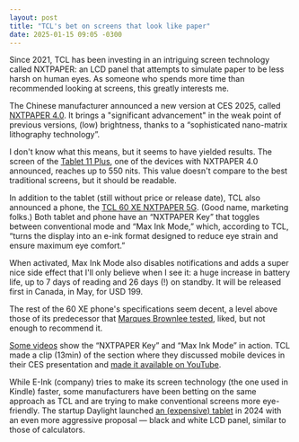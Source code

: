 ```yaml
---
layout: post
title: "TCL's bet on screens that look like paper"
date: 2025-01-15 09:05 -0300
---
```

Since 2021, TCL has been investing in an intriguing screen technology called NXTPAPER: an LCD panel that attempts to simulate paper to be less harsh on human eyes. As someone who spends more time than recommended looking at screens, this greatly interests me.

The Chinese manufacturer announced a new version at CES 2025, called [NXTPAPER 4.0](https://www.tcl.com/us/en/press-releases/tcl-next-gen-nxtpaper-4-display-technology). It brings a "significant advancement" in the weak point of previous versions, (low) brightness, thanks to a “sophisticated nano-matrix lithography technology”.

I don't know what this means, but it seems to have yielded results. The screen of the [Tablet 11 Plus](https://www.tcl.com/global/en/news/tcl-announces-latest-advancements-to-proprietary-nxtpaper-technology-and-brings-nxtpaper-4-0-to-life-with-tcl-nxtpaper-11-plus-tablet), one of the devices with NXTPAPER 4.0 announced, reaches up to 550 nits. This value doesn't compare to the best traditional screens, but it should be readable.

In addition to the tablet (still without price or release date), TCL also announced a phone, the [TCL 60 XE NXTPAPER 5G](https://www.tcl.com/global/en/news/tcl-launches-new-tcl-60-xe-nxtpaper-5g-smartphone). (Good name, marketing folks.) Both tablet and phone have an “NXTPAPER Key” that toggles between conventional mode and “Max Ink Mode,” which, according to TCL, “turns the display into an e-ink format designed to reduce eye strain and ensure maximum eye comfort.”

When activated, Max Ink Mode also disables notifications and adds a super nice side effect that I'll only believe when I see it: a huge increase in battery life, up to 7 days of reading and 26 days (!) on standby. It will be released first in Canada, in May, for USD 199.

The rest of the 60 XE phone's specifications seem decent, a level above those of its predecessor that [Marques Brownlee tested](https://www.youtube.com/watch?v=Ng5sHevRX3w), liked, but not enough to recommend it.

[Some videos](https://www.youtube.com/watch?v=4feBmyySDQk) show the “NXTPAPER Key” and “Max Ink Mode” in action. TCL made a clip (13min) of the section where they discussed mobile devices in their CES presentation and [made it available on YouTube](https://www.youtube.com/watch?v=qV3__D9gRdU).

While E-Ink (company) tries to make its screen technology (the one used in Kindle) faster, some manufacturers have been betting on the same approach as TCL and are trying to make conventional screens more eye-friendly. The startup Daylight launched [an (expensive) tablet](https://daylightcomputer.com/product) in 2024 with an even more aggressive proposal — black and white LCD panel, similar to those of calculators.